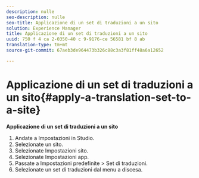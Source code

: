```yaml
---
description: nulle
seo-description: nulle
seo-title: Applicazione di un set di traduzioni a un sito
solution: Experience Manager
title: Applicazione di un set di traduzioni a un sito
uuid: 750 f 4 ca 2-0350-40 c 9-9176-ce 56581 bf 8 ab
translation-type: tm+mt
source-git-commit: 67aeb3de964473b326c88c3a3f81ff48a6a12652

---
```



# Applicazione di un set di traduzioni a un sito{#apply-a-translation-set-to-a-site}

**Applicazione di un set di traduzioni a un sito**

1. Andate a Impostazioni in Studio.
1. Selezionate un sito.
1. Selezionate Impostazioni sito.
1. Selezionate Impostazioni app.
1. Passate a Impostazioni predefinite &gt; Set di traduzioni.
1. Selezionate un set di traduzioni dal menu a discesa.